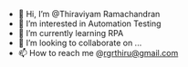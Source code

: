 - 👋 Hi, I’m @Thiraviyam Ramachandran
- 👀 I’m interested in Automation Testing 
- 🌱 I’m currently learning RPA
- 💞️ I’m looking to collaborate on ...
- 📫 How to reach me @rgrthiru@gmail.com

<!---
ramthiru/ramthiru is a ✨ special ✨ repository because its `README.md` (this file) appears on your GitHub profile.
You can click the Preview link to take a look at your changes.
--->
